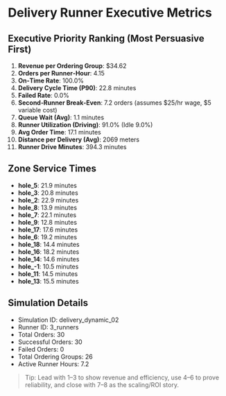 # Delivery Runner Executive Metrics

## Executive Priority Ranking (Most Persuasive First)
1. **Revenue per Ordering Group**: $34.62
2. **Orders per Runner‑Hour**: 4.15
3. **On‑Time Rate**: 100.0%
4. **Delivery Cycle Time (P90)**: 22.8 minutes
5. **Failed Rate**: 0.0%
6. **Second‑Runner Break‑Even**: 7.2 orders (assumes $25/hr wage, $5 variable cost)
7. **Queue Wait (Avg)**: 1.1 minutes
8. **Runner Utilization (Driving)**: 91.0% (Idle 9.0%)
9. **Avg Order Time**: 17.1 minutes
10. **Distance per Delivery (Avg)**: 2069 meters
11. **Runner Drive Minutes**: 394.3 minutes

## Zone Service Times
- **hole_5**: 21.9 minutes
- **hole_3**: 20.8 minutes
- **hole_2**: 22.9 minutes
- **hole_8**: 13.9 minutes
- **hole_7**: 22.1 minutes
- **hole_9**: 12.8 minutes
- **hole_17**: 17.6 minutes
- **hole_6**: 19.2 minutes
- **hole_18**: 14.4 minutes
- **hole_16**: 18.2 minutes
- **hole_14**: 14.6 minutes
- **hole_-1**: 10.5 minutes
- **hole_11**: 14.5 minutes
- **hole_13**: 15.5 minutes


## Simulation Details
- Simulation ID: delivery_dynamic_02
- Runner ID: 3_runners
- Total Orders: 30
- Successful Orders: 30
- Failed Orders: 0
- Total Ordering Groups: 26
- Active Runner Hours: 7.2

> Tip: Lead with 1–3 to show revenue and efficiency, use 4–6 to prove reliability, and close with 7–8 as the scaling/ROI story.
